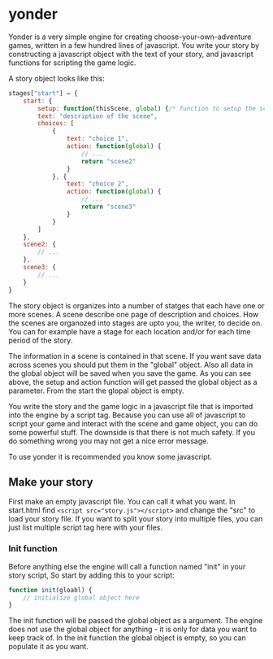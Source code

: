 # yonder

Yonder is a very simple engine for creating choose-your-own-adventure games, written in a few hundred lines of javascript. You write your story by constructing a javascript object with the text of your story, and javascript functions for scripting the game logic.

A story object looks like this:

```js
stages["start"] = {
	start: {
		setup: function(thisScene, global) {/* function to setup the scene*/},
		text: "description of the scene",
		choices: [
			{
				text: "choice 1",
				action: function(global) {
					// ...
					return "scene2"
				}
			}, {
				text: "choice 2",
				action: function(global) {
					// ...
					return "scene3"
				}
			}
		]
	},
	scene2: {
		// ...
	},
	scene3: {
		// ...
	}
}
```
The story object is organizes into a number of statges that each have one or more scenes. A scene describe one page of description and choices. How the scenes are organozed into stages are upto you, the writer, to decide on. You can for example have a stage for each location  and/or for each time period of the story. 

The information in a scene is contained in that scene. If you want save data across scenes you should put them in the "global" object. Also all data in the global object will be saved when you save the game. As you can see above, the setup and action function will get passed the global object as a parameter. From the start the glopal object is empty.

You write the story and the game logic in a javascript file that is imported into the engine by a script tag. Because you can use all of javascript to script your game and interact with the scene and game object, you can do some powerful stuff. The downside is that there is not much safety. If you do something wrong you may not get a nice error message.

To use yonder it is recommended you know some javascript.

## Make your story

First make an empty javascript file. You can call it what you want. In start.html find `<script src="story.js"></script>` and change the "src" to load your story file. If you want to split your story into multiple files, you can just list multiple script tag here with your files.

### Init function

Before anything else the engine will call a function named "init" in your story script, So start by adding this to your script:

```js
function init(gloabl) {
	// initialize global object here
}
```
The init function will be passed the global object as a argument. The engine does not use the global object for anything - it is only for data you want to keep track of. In the init function the global object is empty, so you can populate it as you want. 
